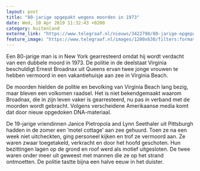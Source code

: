 ```yaml
---
layout: post
title: "80-jarige opgepakt wegens moorden in 1973"
date: Wed, 10 Apr 2019 11:32:43 +0200
category: buitenland
externe_link: "https://www.telegraaf.nl/nieuws/3422798/80-jarige-opgepakt-wegens-moorden-in-1973"
feature_image: "https://www.telegraaf.nl/images/1200x630/filters:format(jpeg):quality(80)/cdn-kiosk-api.telegraaf.nl/4eec4758-5b75-11e9-b144-0255c322e81b.jpg"
---
```


<p class="intro">Een 80-jarige man is in New York gearresteerd omdat hij wordt verdacht van een dubbele moord in 1973. De politie in de deelstaat Virginia beschuldigt Ernest Broadnax uit Queens ervan twee jonge vrouwen te hebben vermoord in een vakantiehuisje aan zee in Virginia Beach.</p> <p>De moorden hielden de politie en bevolking van Virginia Beach lang bezig, maar bleven een volkomen raadsel. Het is niet bekendgemaakt waarom Broadnax, die in zijn leven vaker is gearresteerd, nu pas in verband met de moorden wordt gebracht. Volgens verscheidene Amerikaanse media komt dat door nieuw opgedoken DNA-materiaal.</p><p>De 19-jarige vriendinnen Janice Pietropola and Lynn Seethaler uit Pittsburgh hadden in de zomer een ’motel cottage’ aan zee gehuurd. Toen ze na een week niet uitcheckten, ging personeel kijken en trof ze vermoord aan. Ze waren zwaar toegetakeld, verkracht en door het hoofd geschoten. Hun bezittingen lagen op de grond en roof werd als motief uitgesloten. De twee waren onder meer uit geweest met mannen die ze op het strand ontmoetten. De politie tastte bijna een halve eeuw in het duister.</p>
